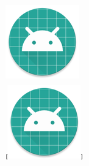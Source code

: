 <img src="https://github.com/PascalBenstrong/Saaf/blob/master/app/src/main/res/mipmap-xxxhdpi/ic_launcher_round.png">
<br>

[![Hify](https://github.com/PascalBenstrong/Saaf/blob/master/app/src/main/res/mipmap-xxxhdpi/ic_launcher_round.png)]
<!--
[![Hify](https://forthebadge.com/images/badges/built-with-love.svg)](https://lvamsavarthan.github.io/lvstore/hify.html)
[![Hify](https://forthebadge.com/images/badges/built-for-android.svg)](https://lvamsavarthan.github.io/lvstore/hify.html)

<br>


Just a social app. This app is mostly completed but some bugs would be there so till i fix them this app will be in **beta** .
**google-services.json file has been deleted for security reasons. Place your google-services.json in /app folder**

### Download the latest build by clicking [here](https://github.com/PascalBenstrong/Saaf/blob/master/app/release/app-release.apk)

## Available feautres

* Registration
  - Registration and logging in using firebase 
* Flash Messages
  - Instant messaging using notifications using firebase functions
* Manage Networks
  - Friend request and accepted notifications
  - Manage friends
* Profile
  - Manage your profile
* Messages
  - Send only text 
  - Send image and text 
  - Send location 
* Posts Feed
  - Like,Share,Comment, add post
* Mischellaneous
  - Double tap like 
  - Error handling Recycler View
  
## Cloud Functions Code
Check out the cloud_functions folder for the code

<!--## Screenshots
<!--
<table>
  <tr>
    <td> <img src="https://github.com/lvamsavarthan/Hify/blob/master/screenshots/1.jpg" height="400"> </td>
    <td> <img src="https://github.com/lvamsavarthan/Hify/blob/master/screenshots/2.jpg" height="400"> </td>
  </tr>
  <!--
  <tr>
        <td> <img src="https://github.com/lvamsavarthan/Hify/blob/master/screenshots/3.jpg" height="400"> </td>
<td> <img src="https://github.com/lvamsavarthan/Hify/blob/master/screenshots/4.jpg" height="400"> </td>
  </tr>
  <!
   <tr>
         <td> <img src="https://github.com/lvamsavarthan/Hify/blob/master/screenshots/5.jpg" height="400"> </td>
 <td> <img src="https://github.com/lvamsavarthan/Hify/blob/master/screenshots/6.jpg" height="400"> </td>
    </tr>
  <!  
   <tr>
         <td> <img src="https://github.com/lvamsavarthan/Hify/blob/master/screenshots/7.jpg" height="400"> </td>
<td> <img src="https://github.com/lvamsavarthan/Hify/blob/master/screenshots/8.jpg" height="400"> </td>
   </tr>
 <! 
  <tr>
   <td> <img src="https://github.com/lvamsavarthan/Hify/blob/master/screenshots/9.jpg" height="400"> </td>
   </tr>
</table>


## Developer

This whole project is maintained only by **Pascal Nsunba and Benoit Ciawu**.

<!--## Credits

<!--Logo designed by Live Mail Team from Uplabs.com
